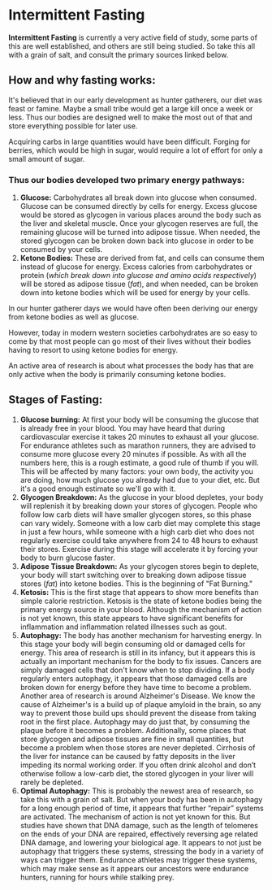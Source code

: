 # Intermittent Fasting

**Intermittent Fasting** is currently a very active field of study, some parts of this are well established, and others are still being studied. So take this all with a grain of salt, and consult the primary sources linked below.

## How and why fasting works:
It's believed that in our early development as hunter gatherers, our diet was feast or famine. Maybe a small tribe would get a large kill once a week or less. Thus our bodies are designed well to make the most out of that and store everything possible for later use.

Acquiring carbs in large quantities would have been difficult. Forging for berries, which would be high in sugar, would require a lot of effort for only a small amount of sugar.

### Thus our bodies developed two primary energy pathways:

1. **Glucose:** Carbohydrates all break down into glucose when consumed. Glucose can be consumed directly by cells for energy. Excess glucose would be stored as glycogen in various places around the body such as the liver and skeletal muscle. Once your glycogen reserves are full, the remaining glucose will be turned into adipose tissue. When needed, the stored glycogen can be broken down back into glucose in order to be consumed by your cells.
2. **Ketone Bodies:** These are derived from fat, and cells can consume them instead of glucose for energy. Excess calories from carbohydrates or protein (*which break down into glucose and amino acids respectively*)  will be stored as adipose tissue (*fat*), and when needed, can be broken down into ketone bodies which will be used for energy by your cells.

In our hunter gatherer days we would have often been deriving our energy from ketone bodies as well as glucose.

However, today in modern western societies carbohydrates are so easy to come by that most people can go most of their lives without their bodies having to resort to using ketone bodies for energy.

An active area of research is about what processes the body has that are only active when the body is primarily consuming ketone bodies.

## Stages of Fasting:

1. **Glucose burning:** At first your body will be consuming the glucose that is already free in your blood. You may have heard that during cardiovascular exercise it takes 20 minutes to exhaust all your glucose. For endurance athletes such as marathon runners, they are advised to consume more glucose every 20 minutes if possible. As with all the numbers here, this is a rough estimate, a good rule of thumb if you will. This will be affected by many factors: your own body, the activity you are doing, how much glucose you already had due to your diet, etc. But it's a good enough estimate so we'll go with it.
2. **Glycogen Breakdown:** As the glucose in your blood depletes, your body will replenish it by breaking down your stores of glycogen. People who follow low carb diets will have smaller glycogen stores, so this phase can vary widely. Someone with a low carb diet may complete this stage in just a few hours, while someone with a high carb diet who does not regularly exercise could take anywhere from 24 to 48 hours to exhaust their stores. Exercise during this stage will accelerate it by forcing your body to burn glucose faster.
3. **Adipose Tissue Breakdown:** As your glycogen stores begin to deplete, your body will start switching over to breaking down adipose tissue stores (*fat*) into ketone bodies. This is the beginning of "Fat Burning."
4. **Ketosis:** This is the first stage that appears to show more benefits than simple calorie restriction. Ketosis is the state of ketone bodies being the primary energy source in your blood. Although the mechanism of action is not yet known, this state appears to have significant benefits for inflammation and inflammation related illnesses such as gout.
5. **Autophagy:** The body has another mechanism for harvesting energy. In this stage your body will begin consuming old or damaged cells for energy. This area of research is still in its infancy, but it appears this is actually an important mechanism for the body to fix issues. Cancers are simply damaged cells that don't know when to stop dividing. If a body regularly enters autophagy, it appears that those damaged cells are broken down for energy before they have time to become a problem. Another area of research is around Alzheimer's Disease. We know the cause of Alzheimer's is a build up of plaque amyloid in the brain, so any way to prevent those build ups should prevent the disease from taking root in the first place. Autophagy may do just that, by consuming the plaque before it becomes a problem. Additionally, some places that store glycogen and adipose tissues are fine in small quantities, but become a problem when those stores are never depleted. Cirrhosis of the liver for instance can be caused by fatty deposits in the liver impeding its normal working order. If you often drink alcohol and don’t otherwise follow a low-carb diet, the stored glycogen in your liver will rarely be depleted.
6. **Optimal Autophagy:** This is probably the newest area of research, so take this with a grain of salt. But when your body has been in autophagy for a long enough period of time, it appears that further “repair” systems are activated. The mechanism of action is not yet known for this. But studies have shown that DNA damage, such as the length of telomeres on the ends of your DNA are repaired, effectively reversing age related DNA damage, and lowering your biological age. It appears to not just be autophagy that triggers these systems, stressing the body in a variety of ways can trigger them. Endurance athletes may trigger these systems, which may make sense as it appears our ancestors were endurance hunters, running for hours while stalking prey.